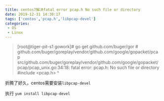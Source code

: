 ```yaml
---
title: centos7解决fatal error pcap.h No such file or directory
date: 2019-12-31 14:30:17
tags: ['centos','pcap.h','libpcap-devel']
categories: 
 - OS
 - Linux
---
```


>[root@tiger-pit-s1 gowork]# go get github.com/buger/gor
>\# github.com/buger/goreplay/vendor/github.com/google/gopacket/pcap
>src/github.com/buger/goreplay/vendor/github.com/google/gopacket/pcap/pcap_unix.go:34:18: fatal error: pcap.h: No such file or directory
>#include <pcap.h>
>       ^

折腾了好久，centos需要安装`libpcap-devel`

执行 `yum install libpcap-devel`
